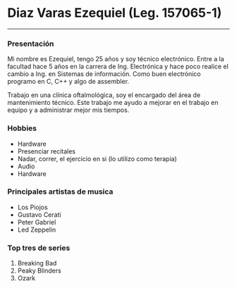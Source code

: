 # Diaz Varas Ezequiel (Leg. 157065-1)
___
### Presentación 
Mi nombre es Ezequiel, tengo 25 años y soy técnico electrónico. Entre a la facultad hace 5 años en la carrera de Ing. Electrónica y hace poco realice el cambio a Ing. en Sistemas de información. Como buen electrónico programo en C, C++ y algo de assembler.

Trabajo en una clínica oftalmológica, soy el encargado del área de mantenimiento técnico. Este trabajo me ayudo a mejorar en el trabajo en equipo y a administrar mejor mis tiempos. 

### Hobbies
* Hardware 
* Presenciar recitales
* Nadar, correr, el ejercicio en si (lo utilizo como terapia)
* Audio
* Hardware 

### Principales artistas de musica
* Los Piojos
* Gustavo Cerati
* Peter Gabriel 
* Led Zeppelin

### Top tres de series
1. Breaking Bad
2. Peaky Blinders
3. Ozark



